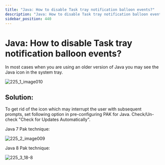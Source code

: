 ```yaml
---
title: "Java: How to disable Task tray notification balloon events?"
description: "Java: How to disable Task tray notification balloon events?"
sidebar_position: 440
---
```


# Java: How to disable Task tray notification balloon events?

In most cases when you are using an older version of Java you may see the Java icon in the system
tray.

![225_1_image010](/images/endpointpolicymanager/applicationsettings/preconfigured/java/225_1_image010.webp)

## Solution:

To get rid of the icon which may interrupt the user with subsequent prompts, set following option in
pre-configuring PAK for Java. Check/Un-check "Check for Updates Automatically".

Java 7 Pak technique:

![225_2_image009](/images/endpointpolicymanager/applicationsettings/preconfigured/java/105_2_image009.webp)

Java 8 Pak technique:

![225_3_18-8](/images/endpointpolicymanager/applicationsettings/preconfigured/java/225_3_18-8.webp)
